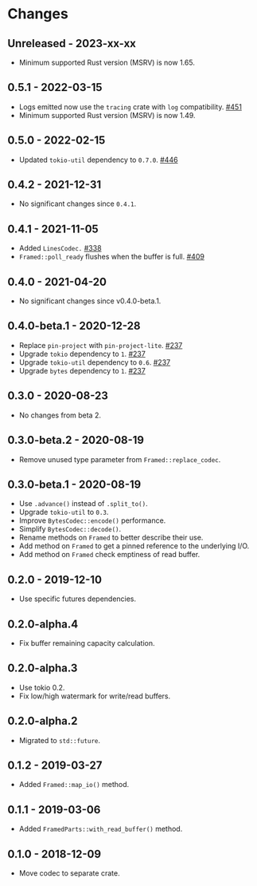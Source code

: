 # Changes

## Unreleased - 2023-xx-xx

- Minimum supported Rust version (MSRV) is now 1.65.

## 0.5.1 - 2022-03-15

- Logs emitted now use the `tracing` crate with `log` compatibility. [#451]
- Minimum supported Rust version (MSRV) is now 1.49.

[#451]: https://github.com/actix/actix-net/pull/451

## 0.5.0 - 2022-02-15

- Updated `tokio-util` dependency to `0.7.0`. [#446]

[#446]: https://github.com/actix/actix-net/pull/446

## 0.4.2 - 2021-12-31

- No significant changes since `0.4.1`.

## 0.4.1 - 2021-11-05

- Added `LinesCodec.` [#338]
- `Framed::poll_ready` flushes when the buffer is full. [#409]

[#338]: https://github.com/actix/actix-net/pull/338
[#409]: https://github.com/actix/actix-net/pull/409

## 0.4.0 - 2021-04-20

- No significant changes since v0.4.0-beta.1.

## 0.4.0-beta.1 - 2020-12-28

- Replace `pin-project` with `pin-project-lite`. [#237]
- Upgrade `tokio` dependency to `1`. [#237]
- Upgrade `tokio-util` dependency to `0.6`. [#237]
- Upgrade `bytes` dependency to `1`. [#237]

[#237]: https://github.com/actix/actix-net/pull/237

## 0.3.0 - 2020-08-23

- No changes from beta 2.

## 0.3.0-beta.2 - 2020-08-19

- Remove unused type parameter from `Framed::replace_codec`.

## 0.3.0-beta.1 - 2020-08-19

- Use `.advance()` instead of `.split_to()`.
- Upgrade `tokio-util` to `0.3`.
- Improve `BytesCodec::encode()` performance.
- Simplify `BytesCodec::decode()`.
- Rename methods on `Framed` to better describe their use.
- Add method on `Framed` to get a pinned reference to the underlying I/O.
- Add method on `Framed` check emptiness of read buffer.

## 0.2.0 - 2019-12-10

- Use specific futures dependencies.

## 0.2.0-alpha.4

- Fix buffer remaining capacity calculation.

## 0.2.0-alpha.3

- Use tokio 0.2.
- Fix low/high watermark for write/read buffers.

## 0.2.0-alpha.2

- Migrated to `std::future`.

## 0.1.2 - 2019-03-27

- Added `Framed::map_io()` method.

## 0.1.1 - 2019-03-06

- Added `FramedParts::with_read_buffer()` method.

## 0.1.0 - 2018-12-09

- Move codec to separate crate.
